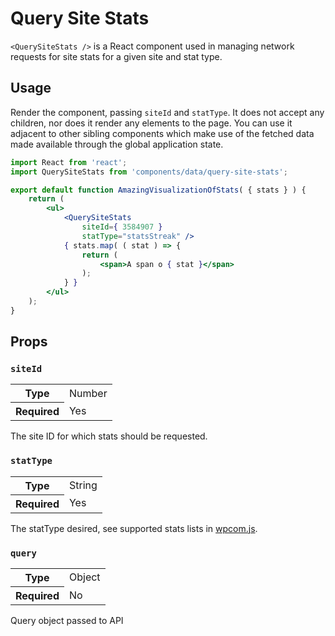 # Query Site Stats

`<QuerySiteStats />` is a React component used in managing network requests for site stats for a given site and stat type.

## Usage

Render the component, passing `siteId` and `statType`. It does not accept any children, nor does it render any elements to the page. You can use it adjacent to other sibling components which make use of the fetched data made available through the global application state.

```jsx
import React from 'react';
import QuerySiteStats from 'components/data/query-site-stats';

export default function AmazingVisualizationOfStats( { stats } ) {
	return (
		<ul>
			<QuerySiteStats
				siteId={ 3584907 }
				statType="statsStreak" />
			{ stats.map( ( stat ) => {
				return (
					<span>A span o { stat }</span>
				);
			} }
		</ul>
	);
}
```

## Props

### `siteId`

<table>
	<tr><th>Type</th><td>Number</td></tr>
	<tr><th>Required</th><td>Yes</td></tr>
</table>

The site ID for which stats should be requested.

### `statType`

<table>
	<tr><th>Type</th><td>String</td></tr>
	<tr><th>Required</th><td>Yes</td></tr>
</table>

The statType desired, see supported stats lists in [wpcom.js](https://github.com/Automattic/wpcom.js/blob/master/lib/runtime/site.get.js#L13-L29).

### `query`

<table>
	<tr><th>Type</th><td>Object</td></tr>
	<tr><th>Required</th><td>No</td></tr>
</table>

Query object passed to API
